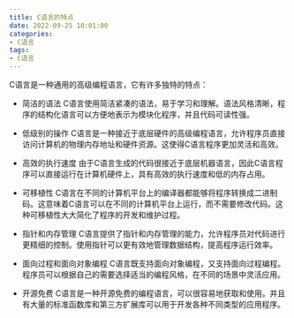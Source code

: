 ```yaml
---
title: C语言的特点
date: 2022-09-25 10:01:00
categories:
- C语言
tags:
- C语言
---
```


C语言是一种通用的高级编程语言，它有许多独特的特点：

- 简洁的语法
	C语言使用简洁紧凑的语法，易于学习和理解。语法风格清晰，程序的结构化语言可以方便地表示为模块化程序，并且代码可读性强。

- 低级别的操作
	C语言是一种接近于底层硬件的高级编程语言，允许程序员直接访问计算机的物理内存地址和硬件资源。这使得C语言程序更加灵活和高效。

- 高效的执行速度
	由于C语言生成的代码很接近于底层机器语言，因此C语言程序可以直接运行在计算机硬件上，具有高效的执行速度和低的内存占用。

- 可移植性
	C语言在不同的计算机平台上的编译器都能够将程序转换成二进制码。这意味着C语言可以在不同的计算机平台上运行，而不需要修改代码。这种可移植性大大简化了程序的开发和维护过程。

- 指针和内存管理
	C语言提供了指针和内存管理的能力，允许程序员对代码进行更精细的控制。使用指针可以更有效地管理数据结构，提高程序运行效率。

- 面向过程和面向对象编程
	C语言既支持面向对象编程，又支持面向过程编程。程序员可以根据自己的需要选择适当的编程风格，在不同的场景中灵活应用。

- 开源免费
	C语言是一种开源免费的编程语言，可以很容易地获取和使用。并且有大量的标准函数库和第三方扩展库可以用于开发各种不同类型的应用程序。